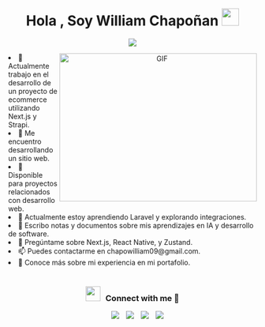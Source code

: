 <h1 align="center"><b>Hola , Soy William Chapoñan </b><img src="https://media.giphy.com/media/hvRJCLFzcasrR4ia7z/giphy.gif" width="35"></h1>
<!--  -->
<p align="center">
  <a href="https://github.com/chaponanwill/chaponanwill-portfolio"><img src="https://readme-typing-svg.herokuapp.com?font=Time+New+Roman&color=cyan&size=25&center=true&vCenter=true&width=600&height=100&lines=Desarrollador+de+Software.;Apasionado+por+la+optimización+de+procesos.;Explorador+de+nuevas+tecnologías.;Creador+de+soluciones+con+tecnología+web.;Diseñador+de+interfaces+intuitivas."></a>
</p>

<a href="https://chaponanwill.netlify.app" target="_blank" align="center">
  <img align="right" top="500" height="300" width="400" alt="GIF" src="https://media.giphy.com/media/SWoSkN6DxTszqIKEqv/giphy.gif">
</a>
<li>🔭 Actualmente trabajo en el desarrollo de un proyecto de ecommerce utilizando Next.js y Strapi.</li>
<li>🌱 Me encuentro desarrollando un sitio web.</li>
<li>🤝 Disponible para proyectos relacionados con desarrollo web.</li> 
<li> 🌱 Actualmente estoy aprendiendo Laravel y explorando integraciones.</li>
<li>📝 Escribo notas y documentos sobre mis aprendizajes en IA y desarrollo de software.</li>
<li>💬 Pregúntame sobre Next.js, React Native, y Zustand.</li>
<li>📫 Puedes contactarme en chapowilliam09@gmail.com.</li>
<li>📄 Conoce más sobre mi experiencia en mi portafolio.</li>

<br/>
<h3 align="center" > <img src="https://media.giphy.com/media/iY8CRBdQXODJSCERIr/giphy.gif" width="30" height="30" style="margin-right: 10px;">Connect with me 🤝 </h3>

<p align="center">

 <div align="center"  class="icons-social" style="margin-left: 10px;">
        <a style="margin-left: 10px;"  target="_blank" href="https://www.linkedin.com/in/chaponanwill">
			<img src="https://img.icons8.com/doodle/40/000000/linkedin--v2.png"></a>
        <a style="margin-left: 10px;" target="_blank" href="https://github.com/chaponanwill">
		<img src="https://img.icons8.com/doodle/40/000000/github--v1.png"></a>
        <a style="margin-left: 10px;" target="_blank" href="https://instagram.com/chaponanwill">
			<img src="https://img.icons8.com/doodle/40/000000/instagram-new--v2.png"></a>
		<a style="margin-left: 10px;" target="_blank" href="https://twitter.com/chaponanwill">
			<img src="https://img.icons8.com/doodle/1x/twitter-squared--v2.png" ></a>
      </div>

</p>



<!--
**ChaponanWill/ChaponanWill** is a ✨ _special_ ✨ repository because its `README.md` (this file) appears on your GitHub profile.

Here are some ideas to get you started:

- 🔭 I’m currently working on ...
- 🌱 I’m currently learning ...
- 👯 I’m looking to collaborate on ...
- 🤔 I’m looking for help with ...
- 💬 Ask me about ...
- 📫 How to reach me: ...
- 😄 Pronouns: ...
- ⚡ Fun fact: ...
-->
